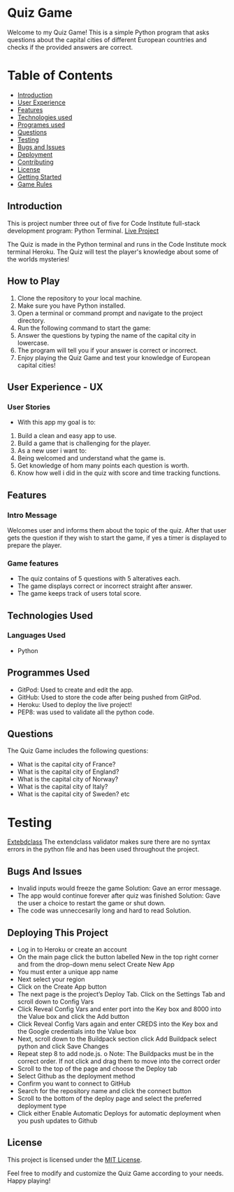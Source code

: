 # Quiz Game
Welcome to my Quiz Game! This is a simple Python program that asks questions about the capital cities of different European countries and checks if the provided answers are correct.

# Table of Contents

- [Introduction](#introduction)
- [User Experience](#user-experience)
- [Features](#features)
- [Technologies used](#Technologies-used)
- [Programes used](#programes-used)
- [Questions](#questions)
- [Testing](#tesing)
- [Bugs and Issues](#bugs-and-issues)
- [Deployment](#deployment)
- [Contributing](#contributing)
- [License](#license)
- [Getting Started](#getting-started)
- [Game Rules](#game-rules)


## Introduction
This is project number three out of five for Code Institute full-stack development program: Python Terminal.
[Live Project](https://quiz-gamee.herokuapp.com/)

The Quiz is made in the Python terminal and runs in the Code Institute mock terminal Heroku. The Quiz will test the player's knowledge about some of the worlds mysteries!

## How to Play

1. Clone the repository to your local machine.
2. Make sure you have Python installed.
3. Open a terminal or command prompt and navigate to the project directory.
4. Run the following command to start the game:
5. Answer the questions by typing the name of the capital city in lowercase.
6. The program will tell you if your answer is correct or incorrect.
7. Enjoy playing the Quiz Game and test your knowledge of European capital cities!

## User Experience - UX
### User Stories
- With this app my goal is to:
1. Build a clean and easy app to use.
2. Build a game that is challenging for the player.
3. As a new user i want to:
4. Being welcomed and understand what the game is.
5. Get knowledge of hom many points each question is worth.
6. Know how well i did in the quiz with score and time tracking functions.

## Features
### Intro Message
Welcomes user and informs them about the topic of the quiz. After that user gets the question if they wish to start the game, if yes a timer is displayed to prepare the player.

### Game features
- The quiz contains of 5 questions with 5 alteratives each.
- The game displays correct or incorrect straight after answer.
- The game keeps track of users total score.

## Technologies Used
### Languages Used
- Python

## Programmes Used
- GitPod: Used to create and edit the app.
- GitHub: Used to store the code after being pushed from GitPod.
- Heroku: Used to deploy the live project!
- PEP8: was used to validate all the python code.


## Questions

The Quiz Game includes the following questions:

- What is the capital city of France?
- What is the capital city of England?
- What is the capital city of Norway?
- What is the capital city of Italy?
- What is the capital city of Sweden? etc


# Testing
[Extebdclass](https://extendsclass.com/python-tester.html)
The extendclass validator makes sure there are no syntax errors in the python file and has been used throughout the project.

## Bugs And Issues
- Invalid inputs would freeze the game Solution: Gave an error message.
- The app would continue forever after quiz was finished Solution: Gave the user a choice to restart the game or shut down.
- The code was unneccesarily long and hard to read Solution.

## Deploying This Project
- Log in to Heroku or create an account
- On the main page click the button labelled New in the top right corner and from the drop-down menu select Create New App
- You must enter a unique app name
- Next select your region
- Click on the Create App button
- The next page is the project’s Deploy Tab. Click on the Settings Tab and scroll down to Config Vars
- Click Reveal Config Vars and enter port into the Key box and 8000 into the Value box and click the Add button
- Click Reveal Config Vars again and enter CREDS into the Key box and the Google credentials into the Value box
- Next, scroll down to the Buildpack section click Add Buildpack select python and click Save Changes
-  Repeat step 8 to add node.js. o Note: The Buildpacks must be in the correct order. If not click and drag them to move into the correct order
- Scroll to the top of the page and choose the Deploy tab
- Select Github as the deployment method
- Confirm you want to connect to GitHub
- Search for the repository name and click the connect button
- Scroll to the bottom of the deploy page and select the preferred deployment type
- Click either Enable Automatic Deploys for automatic deployment when you push updates to Github

## License

This project is licensed under the [MIT License](LICENSE).

Feel free to modify and customize the Quiz Game according to your needs. Happy playing!

